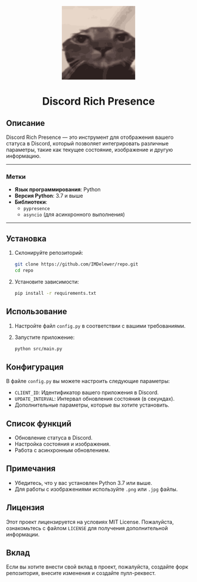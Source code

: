 <div align="center">
    <img src="src/images/icon.png" alt="Discord Rich Presence" width="200" height="200" />
</div>

<div align="center">
    <h1>Discord Rich Presence</h1>
</div>


## Описание

Discord Rich Presence — это инструмент для отображения вашего статуса в Discord, который позволяет интегрировать различные параметры, такие как текущее состояние, изображение и другую информацию.

---

### Метки

- **Язык программирования**: Python
- **Версия Python**: 3.7 и выше
- **Библиотеки**:
  - `pypresence`
  - `asyncio` (для асинхронного выполнения)
  
---

## Установка

1. Склонируйте репозиторий:

    ```bash
    git clone https://github.com/IMDelewer/repo.git
    cd repo
    ```

2. Установите зависимости:

    ```bash
    pip install -r requirements.txt
    ```

## Использование

1. Настройте файл `config.py` в соответствии с вашими требованиями.
2. Запустите приложение:

    ```bash
    python src/main.py
    ```

## Конфигурация

В файле `config.py` вы можете настроить следующие параметры:

- `CLIENT_ID`: Идентификатор вашего приложения в Discord.
- `UPDATE_INTERVAL`: Интервал обновления состояния (в секундах).
- Дополнительные параметры, которые вы хотите установить.

## Список функций

- Обновление статуса в Discord.
- Настройка состояния и изображения.
- Работа с асинхронным обновлением.

## Примечания

- Убедитесь, что у вас установлен Python 3.7 или выше.
- Для работы с изображениями используйте `.png` или `.jpg` файлы.

## Лицензия

Этот проект лицензируется на условиях MIT License. Пожалуйста, ознакомьтесь с файлом `LICENSE` для получения дополнительной информации.

## Вклад

Если вы хотите внести свой вклад в проект, пожалуйста, создайте форк репозитория, внесите изменения и создайте пулл-реквест.

